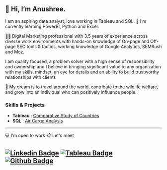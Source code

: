 ## 👋 Hi, I’m Anushree. 

<p> I am an aspiring data analyst, love working in Tableau and SQL. 🌱 I’m currently learning PowerBI, Python and Excel.<p>

👩‍💻 Digital Marketing professional with 3.5 years of experience across diverse work environments with hands-on knowledge of On-page and Off-page SEO tools & tactics, working knowledge of Google Analytics, SEMRush and Moz.

I am quality focused, a problem solver with a high sense of responsibility and ownership and I believe in bringing significant value to any organization with my skills, mindset, an eye for details and an ability to build trustworthy relationships with clients
  
👀 My dream is to travel around the world, contribute to the wildlife welfare, and grow into an individual who can positively influence people.
### Skills & Projects 
+ **Tableau** : [Comparative Study of Countries](https://github.com/Anushreebh/Comparative-Study-of-Countries)
+ **SQL** : [Air Cargo Analysis](https://github.com/Anushreebh/Air-Cargo-Analysis)
---
💻 I’m open to work 📫 Let's meet
  
[![Linkedin Badge](https://img.shields.io/badge/-LinkedIn-blue?style=flat-square&logo=Linkedin&logoColor=white&link=https://www.linkedin.com/in/anushree-bhargava/)](https://www.linkedin.com/in/anushree-bhargava/)
[![Tableau Badge](http://img.shields.io/badge/-Tableau-orange?style=flat-square&logo=tableau&logoColor=white&link=https://public.tableau.com/app/profile/anushreebh)](https://public.tableau.com/app/profile/anushreebh)
[![Github Badge](http://img.shields.io/badge/-Github-black?style=flat-square&logo=github&link=https://github.com/Anushreebh)](https://github.com/Anushreebh)
---


<!---
Anushreebh/Anushreebh is a ✨ special ✨ repository because its `README.md` (this file) appears on your GitHub profile.
You can click the Preview link to take a look at your changes.
--->
